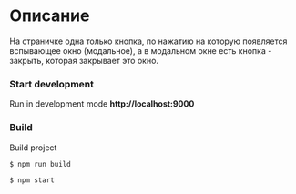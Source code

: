 # Описание

На страничке одна только кнопка, по нажатию на которую появляется вспывающее окно (модальное), а в модальном окне есть кнопка - закрыть, которая закрывает это окно. 

### Start development
Run in development mode **http://localhost:9000**

### Build
Build project

```
$ npm run build

```

```
$ npm start

```